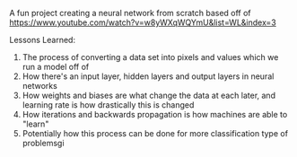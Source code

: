 A fun project creating a neural network from scratch based off of https://www.youtube.com/watch?v=w8yWXqWQYmU&list=WL&index=3

Lessons Learned:
1. The process of converting a data set into pixels and values which we run a model off of
2. How there's an input layer, hidden layers and output layers in neural networks
3. How weights and biases are what change the data at each later, and learning rate is how drastically this is changed
4. How iterations and backwards propagation is how machines are able to "learn"
5. Potentially how this process can be done for more classification type of problemsgi